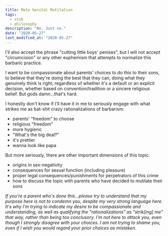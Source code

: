 ```yaml
---
title: Male Genital Mutilation
tags:
  - stub
  - philosophy
description: "No. Just no."
date: "2020-05-27"
last_modified_at: "2020-05-27"
---
```


I'll also accept the phrase "cutting little boys' penises", but I will not accept "circumcision" or any other euphemism that attempts to normalize this barbaric practice.

I want to be compassionate about parents' choices to do this to their sons, to believe that they're doing the best that they can, doing what they genuinely think is right, regardless of whether it's a default or an explicit decision, whether based on convention/tradition or a sincere religious belief. But gods damn...that's hard.

I honestly don't know if I'll have it in me to seriously engage with what strikes me as bat-shit crazy rationalizations of barbarism:

* parents' "freedom" to choose
* religious "freedom"
* more hygienic
* "What's the big deal?"
* it's prettier
* wanna look like papa

But more seriously, there are other important dimensions of this topic:

* origins in sex-negativity
* consequences for sexual function (including pleasure)
* proper legal consequences/punishments for perpetrators of this crime
* how to discuss the topic with parents who have decided to mutilate their sons

_If you're a parent who's done this...please try to understand that my purpose here is not to condemn you, despite my very strong language here. It's why I'm trying to indicate my desire to be compassionate and understanding, as well as qualifying the "rationalizations" as "strik[ing] me" that way, rather than being too conclusory. I'm not here to attack you, even though I strongly disagree with your choices. I am not trying to shame you, even if I wish you would regard your prior choices as mistaken._
